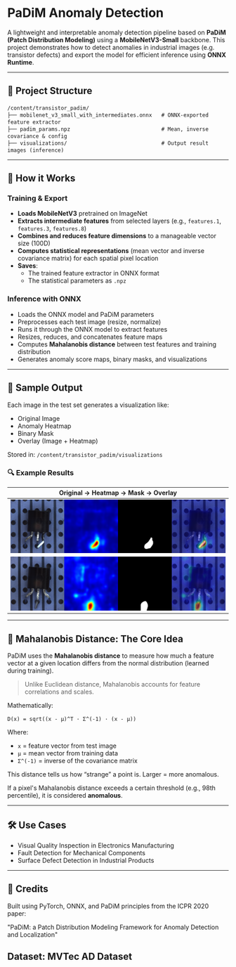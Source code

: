 # PaDiM Anomaly Detection 

A lightweight and interpretable anomaly detection pipeline based on **PaDiM (Patch Distribution Modeling)** using a **MobileNetV3-Small** backbone. This project demonstrates how to detect anomalies in industrial images (e.g. transistor defects) and export the model for efficient inference using **ONNX Runtime**.

---

## 📁 Project Structure

```
/content/transistor_padim/
├── mobilenet_v3_small_with_intermediates.onnx   # ONNX-exported feature extractor
├── padim_params.npz                             # Mean, inverse covariance & config
├── visualizations/                              # Output result images (inference)
```

---

## 🚀 How it Works

### Training & Export
- **Loads MobileNetV3** pretrained on ImageNet
- **Extracts intermediate features** from selected layers (e.g., `features.1`, `features.3`, `features.8`)
- **Combines and reduces feature dimensions** to a manageable vector size (100D)
- **Computes statistical representations** (mean vector and inverse covariance matrix) for each spatial pixel location
- **Saves**:
  - The trained feature extractor in ONNX format
  - The statistical parameters as `.npz`

### Inference with ONNX
- Loads the ONNX model and PaDiM parameters
- Preprocesses each test image (resize, normalize)
- Runs it through the ONNX model to extract features
- Resizes, reduces, and concatenates feature maps
- Computes **Mahalanobis distance** between test features and training distribution
- Generates anomaly score maps, binary masks, and visualizations

---

## 📸 Sample Output

Each image in the test set generates a visualization like:
- Original Image
- Anomaly Heatmap
- Binary Mask
- Overlay (Image + Heatmap)

Stored in: `/content/transistor_padim/visualizations`

### 🔍 Example Results

| Original → Heatmap → Mask → Overlay |
|:--:|
| <img src="Images/result_007.png" width="800"/> |
| <img src="Images/result_008.png" width="800"/> |

---

## 📐 Mahalanobis Distance: The Core Idea

PaDiM uses the **Mahalanobis distance** to measure how much a feature vector at a given location differs from the normal distribution (learned during training).

> Unlike Euclidean distance, Mahalanobis accounts for feature correlations and scales.

Mathematically:
```
D(x) = sqrt((x - μ)^T · Σ^(-1) · (x - μ))
```
Where:
- `x` = feature vector from test image
- `μ` = mean vector from training data
- `Σ^(-1)` = inverse of the covariance matrix

This distance tells us how “strange” a point is. Larger = more anomalous.

If a pixel's Mahalanobis distance exceeds a certain threshold (e.g., 98th percentile), it is considered **anomalous**.

---

## 🛠️ Use Cases
- Visual Quality Inspection in Electronics Manufacturing
- Fault Detection for Mechanical Components
- Surface Defect Detection in Industrial Products

---

## 💬 Credits
Built using PyTorch, ONNX, and PaDiM principles from the ICPR 2020 paper:

"PaDiM: a Patch Distribution Modeling Framework for Anomaly Detection and Localization"

Dataset: MVTec AD Dataset
---


